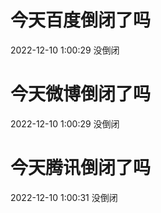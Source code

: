# 今天百度倒闭了吗

2022-12-10 1:00:29 没倒闭

# 今天微博倒闭了吗

2022-12-10 1:00:29 没倒闭

# 今天腾讯倒闭了吗

2022-12-10 1:00:31 没倒闭

